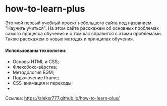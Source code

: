 # how-to-learn-plus

Это мой первый учебный проект небольшого сайта под названием "Научить учиться".
На этом сайте расскажем об основных проблемах самого процесса обучения и о том как справится с этими проблемами. Также расскажем о новых методах и принципах обучения.

#### Использованы технологии:
- Основы HTML и CSS;
- Флексбокс-вёрстка;
- Методология БЭМ;
- Подключение Iframe;
- CSS-анимация и переходы;
- 
Ccылка: <https://aleksr777.github.io/how-to-learn-plus/>

